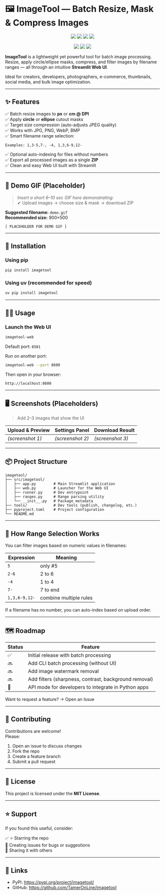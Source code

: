 # 🖼️ ImageTool — Batch Resize, Mask & Compress Images

<p align="center">
  <a href="https://github.com/TamerOnLine/imagetool/stargazers"><img src="https://img.shields.io/github/stars/TamerOnLine/imagetool?style=for-the-badge" /></a>
  <a href="https://github.com/TamerOnLine/imagetool/issues"><img src="https://img.shields.io/github/issues/TamerOnLine/imagetool?style=for-the-badge" /></a>
  <a href="https://github.com/TamerOnLine/imagetool"><img src="https://img.shields.io/github/license/TamerOnLine/imagetool?style=for-the-badge" /></a>
  <img src="https://img.shields.io/badge/Web%20UI-Streamlit-orange?style=for-the-badge" />
</p>

<p align="center">
  <a href="https://pypi.org/project/imagetool/"><img src="https://img.shields.io/pypi/v/imagetool?style=for-the-badge" /></a>
  <a href="https://pypi.org/project/imagetool/"><img src="https://img.shields.io/pypi/pyversions/imagetool?style=for-the-badge" /></a>
  <a href="https://pypi.org/project/imagetool/"><img src="https://img.shields.io/pypi/dm/imagetool?style=for-the-badge" /></a>
</p>

**ImageTool** is a lightweight yet powerful tool for batch image processing.  
Resize, apply circle/ellipse masks, compress, and filter images by filename ranges — all through an intuitive **Streamlit Web UI**.

Ideal for creators, developers, photographers, e-commerce, thumbnails, social media, and bulk image optimization.

---

## ✨ Features

✅ Batch resize images to **px** or **cm @ DPI**  
✅ Apply **circle** or **ellipse** cutout masks  
✅ Target size compression (auto-adjusts JPEG quality)  
✅ Works with JPG, PNG, WebP, BMP  
✅ Smart filename range selection:
```
Examples: 1,3-5,7-, -4, 1,3,6-9,12-
```
✅ Optional auto-indexing for files without numbers  
✅ Export all processed images as a single **ZIP**  
✅ Clean and easy Web UI built with Streamlit  

---

## 🎥 Demo GIF (Placeholder)

> _Insert a short 6–10 sec GIF here demonstrating:_  
✔ Upload images → choose size & mask → download ZIP

**Suggested filename:** `demo.gif`  
**Recommended size:** 900×500

```
[ PLACEHOLDER FOR DEMO GIF ]
```

---

## 🚀 Installation

### Using pip

```bash
pip install imagetool
```

### Using uv (recommended for speed)

```bash
uv pip install imagetool
```

---

## 🧑‍💻 Usage

### Launch the Web UI

```bash
imagetool-web
```

Default port: `8501`

Run on another port:

```bash
imagetool-web --port 8600
```

Then open in your browser:

```
http://localhost:8600
```

---

## 🖥️ Screenshots (Placeholders)

> Add 2–3 images that show the UI

| Upload & Preview | Settings Panel | Download Result |
|------------------|----------------|-----------------|
| *(screenshot 1)* | *(screenshot 2)* | *(screenshot 3)* |

---

## 📦 Project Structure

```
imagetool/
├── src/imagetool/
│   ├── app.py        # Main Streamlit application
│   ├── web.py        # Launcher for the Web UI
│   ├── runner.py     # Dev entrypoint
│   ├── ranges.py     # Range parsing utility
│   └── __init__.py   # Package metadata
├── tools/            # Dev tools (publish, changelog, etc.)
├── pyproject.toml    # Project configuration
└── README.md
```

---

## 🧠 How Range Selection Works

You can filter images based on numeric values in filenames:

| Expression | Meaning |
|------------|----------|
| `5`        | only #5 |
| `2-6`      | 2 to 6 |
| `-4`       | 1 to 4 |
| `7-`       | 7 to end |
| `1,3,6-9,12-` | combine multiple rules |

If a filename has no number, you can auto-index based on upload order.

---

## 🗺️ Roadmap

| Status | Feature |
|--------|----------|
| ✅ | Initial release with batch processing |
| 🔜 | Add CLI batch processing (without UI) |
| 🔜 | Add image watermark removal |
| 🔜 | Add filters (sharpness, contrast, background removal) |
| 🧪 | API mode for developers to integrate in Python apps |

Want to request a feature? → Open an Issue

---

## 🤝 Contributing

Contributions are welcome!  
Please:

1. Open an issue to discuss changes
2. Fork the repo
3. Create a feature branch
4. Submit a pull request

---

## 🪪 License

This project is licensed under the **MIT License**.

---

## ⭐ Support

If you found this useful, consider:

✅ ⭐ Starring the repo  
🐞 Creating issues for bugs or suggestions  
📣 Sharing it with others

---

## 📍 Links

- PyPI: https://pypi.org/project/imagetool/
- GitHub: https://github.com/TamerOnLine/imagetool

